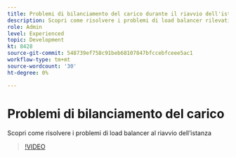```yaml
---
title: Problemi di bilanciamento del carico durante il riavvio dell'istanza
description: Scopri come risolvere i problemi di load balancer rilevati durante il riavvio dell’istanza
role: Admin
level: Experienced
topic: Development
kt: 8428
source-git-commit: 548739ef758c91beb68107847bfccebfceee5ac1
workflow-type: tm+mt
source-wordcount: '30'
ht-degree: 0%

---
```



# Problemi di bilanciamento del carico

Scopri come risolvere i problemi di load balancer al riavvio dell’istanza
>[!VIDEO](https://video.tv.adobe.com/v/335984?quality=12)
